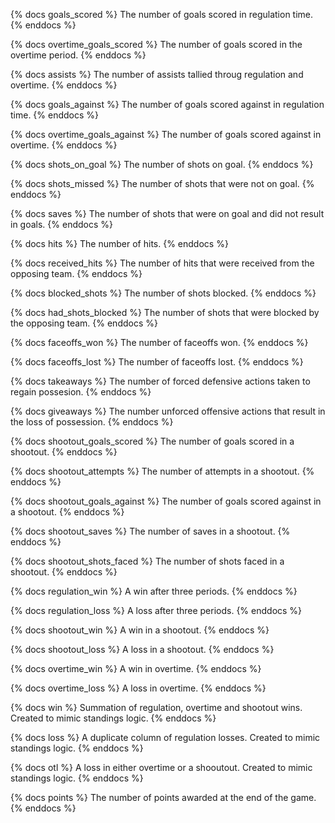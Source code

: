 {% docs goals_scored %} The number of goals scored in regulation time. {% enddocs %}

{% docs overtime_goals_scored %} The number of goals scored in the overtime period. {% enddocs %}

{% docs assists %} The number of assists tallied throug regulation and overtime. {% enddocs %}

{% docs goals_against %} The number of goals scored against in regulation time. {% enddocs %}

{% docs overtime_goals_against %} The number of goals scored against in overtime. {% enddocs %}

{% docs shots_on_goal %} The number of shots on goal. {% enddocs %}

{% docs shots_missed %} The number of shots that were not on goal. {% enddocs %}

{% docs saves %} The number of shots that were on goal and did not result in goals. {% enddocs %}

{% docs hits %} The number of hits. {% enddocs %}

{% docs received_hits %} The number of hits that were received from the opposing team. {% enddocs %}

{% docs blocked_shots %} The number of shots blocked. {% enddocs %}

{% docs had_shots_blocked %} The number of shots that were blocked by the opposing team. {% enddocs %}

{% docs faceoffs_won %} The number of faceoffs won. {% enddocs %}

{% docs faceoffs_lost %} The number of faceoffs lost. {% enddocs %}

{% docs takeaways %} The number of forced defensive actions taken to regain possesion. {% enddocs %}

{% docs giveaways %} The number unforced offensive actions that result in the loss of possession. {% enddocs %}

{% docs shootout_goals_scored %} The number of goals scored in a shootout. {% enddocs %}

{% docs shootout_attempts %} The number of attempts in a shootout. {% enddocs %}

{% docs shootout_goals_against %} The number of goals scored against in a shootout. {% enddocs %}

{% docs shootout_saves %} The number of saves in a shootout. {% enddocs %}

{% docs shootout_shots_faced %} The number of shots faced in a shootout. {% enddocs %}

{% docs regulation_win %} A win after three periods. {% enddocs %}

{% docs regulation_loss %} A loss after three periods. {% enddocs %}

{% docs shootout_win %} A win in a shootout. {% enddocs %}

{% docs shootout_loss %} A loss in a shootout. {% enddocs %}

{% docs overtime_win %} A win in overtime. {% enddocs %}

{% docs overtime_loss %} A loss in overtime. {% enddocs %}

{% docs win %} Summation of regulation, overtime and shootout wins. Created to mimic standings logic. {% enddocs %}

{% docs loss %} A duplicate column of regulation losses. Created to mimic standings logic. {% enddocs %}

{% docs otl %} A loss in either overtime or a shooutout. Created to mimic standings logic. {% enddocs %}

{% docs points %} The number of points awarded at the end of the game. {% enddocs %}